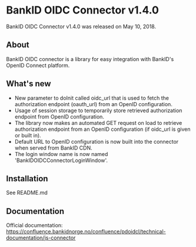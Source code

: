 BankID OIDC Connector v1.4.0
============================

BankID OIDC Connector v1.4.0 was released on May 10, 2018.

About
-----

BankID OIDC connector is a library for easy integration with BankID's OpenID Connect platform.

What's new
----------

- New parameter to doInit called oidc_url that is used to fetch the authorization endpoint (oauth_url) from an OpenID configuration.
- Usage of session storage to temporarily store retrieved authorization endpoint from OpenID configuration.
- The library now makes an automated GET request on load to retrieve authorization endpoint from an OpenID configuration (if oidc_url is given or built in).
- Default URL to OpenID configuration is now built into the connector when served from BankID CDN.
- The login window name is now named 'BankIDOIDCConnectorLoginWindow'.

Installation
------------

See README.md

Documentation
-------------

Official documentation: https://confluence.bankidnorge.no/confluence/pdoidcl/technical-documentation/js-connector